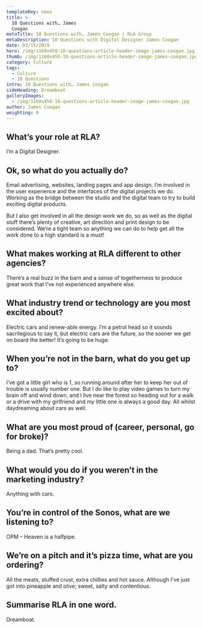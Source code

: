 ```yaml
---
templateKey: news
title: >-
  10 Questions with… James
  Coogan                                                        
metaTitle: 10 Questions with… James Coogan | RLA Group
metaDescription: 10 Questions with Digital Designer James Coogan
date: 03/15/2019
hero: /img/1160x450-10-questions-article-header-image-james-coogan.jpg
thumb: /img/1160x450-10-questions-article-header-image-james-coogan.jpg
category: Culture
tags:
  - Culture
  - 10 Questions
intro: 10 Questions with… James Coogan
sideHeading: Dreamboat
galleryImages:
  - /img/1160x450-10-questions-article-header-image-james-coogan.jpg
author: James Coogan
weighting: 0
---
```

## What’s your role at RLA?

I’m a Digital Designer.

## Ok, so what do you actually do?

Email advertising, websites, landing pages and app design. I’m involved in the user experience and the interfaces of the digital projects we do. Working as the bridge between the studio and the digital team to try to build exciting digital products.

But I also get involved in all the design work we do, so as well as the digital stuff there’s plenty of creative, art direction and print design to be considered. We’re a tight team so anything we can do to help get all the work done to a high standard is a must!

## What makes working at RLA different to other agencies?

There’s a real buzz in the barn and a sense of togetherness to produce great work that I’ve not experienced anywhere else.

## What industry trend or technology are you most excited about?

Electric cars and renew-able energy. I’m a petrol head so it sounds sacrilegious to say it, but electric cars are the future, so the sooner we get on board the better! It’s going to be huge.

## When you’re not in the barn, what do you get up to?

I’ve got a little girl who is 1, so running around after her to keep her out of trouble is usually number one. But I do like to play video games to turn my brain off and wind down, and I live near the forest so heading out for a walk or a drive with my girlfriend and my little one is always a good day. All whilst daydreaming about cars as well.

## What are you most proud of (career, personal, go for broke)?

Being a dad. That’s pretty cool.

## What would you do if you weren’t in the marketing industry?

Anything with cars.

## You’re in control of the Sonos, what are we listening to?

OPM – Heaven is a halfpipe.

## We’re on a pitch and it’s pizza time, what are you ordering?

All the meats, stuffed crust, extra chillies and hot sauce. Although I’ve just got into pineapple and olive; sweet, salty and contentious.

## Summarise RLA in one word.

Dreamboat.
